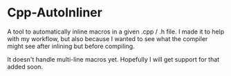 # Cpp-AutoInliner
 A tool to automatically inline macros in a given .cpp / .h file.
 I made it to help with my workflow, but also because I wanted to see what the compiler might see after inlining but before compiling.

It doesn't handle multi-line macros yet. Hopefully I will get support for that added soon.